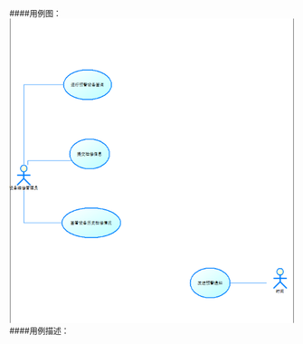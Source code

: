 ####用例图：
![image](https://github.com/neverever03/MIS1/blob/master/%E7%94%A8%E4%BE%8B%E6%88%AA%E5%9B%BE.PNG)
####用例描述：
